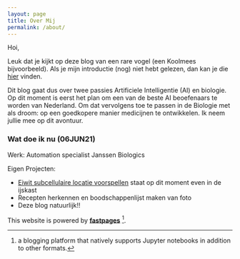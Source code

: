 ```yaml
---
layout: page
title: Over Mij
permalink: /about/
---
```



Hoi,

Leuk dat je kijkt op deze blog van een rare vogel (een Koolmees bijvoorbeeld). Als je mijn introductie (nog) niet hebt gelezen, dan kan je die [hier](https://mees-molenaar.github.io/CabbageMees/de%20reis/introductie/2021/05/26/Eerste-blog-post.html) vinden.

Dit blog gaat dus over twee passies Artificiele Intelligentie (AI) en biologie. Op dit moment is eerst het plan om een van de beste AI beoefenaars te worden van Nederland. Om dat vervolgens toe te passen in de Biologie met als droom: op een goedkopere manier medicijnen te ontwikkelen. Ik neem jullie mee op dit avontuur.

### Wat doe ik nu (06JUN21)

Werk: Automation specialist Janssen Biologics

Eigen Projecten:
* [Eiwit subcellulaire locatie voorspellen](https://github.com/Mees-Molenaar/protein_location) staat op dit moment even in de ijskast
* Recepten herkennen en boodschappenlijst maken van foto
* Deze blog natuurlijk!!

This website is powered by **[fastpages](https://github.com/fastai/fastpages)** [^1].



[^1]:a blogging platform that natively supports Jupyter notebooks in addition to other formats.
